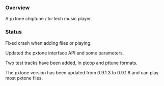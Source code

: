### Overview

A pxtone chiptune / lo-tech music player.

### Status

Fixed crash when adding files or playing.

Updated the pxtone interface API and some parameters.

Two test tracks have been added, in ptcop and pttune formats.

The pxtone version has been updated from 0.9.1.3 to 0.9.1.8 and can play most pxtone files.

